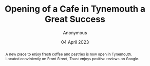 ---
title: 'Opening of a Cafe in Tynemouth a Great Success'
url: '/blog/opening-of-a-cafe-in-tynemouth-a-great-success/'
author: 'Anonymous'
date: '04 April 2023'
category: 'news'
tags: [gateshead, cafe, prices]
abstract: "A new place to enjoy fresh coffee and pastries is now open in Tynemouth. Located conviniently on Front Street, Toast enjoys positive reviews on Google."
content: null
images:
  thumbnail: '/images/blog/fallback.jpeg'
relatedArticles: null
comments: null
type: 'article'
---